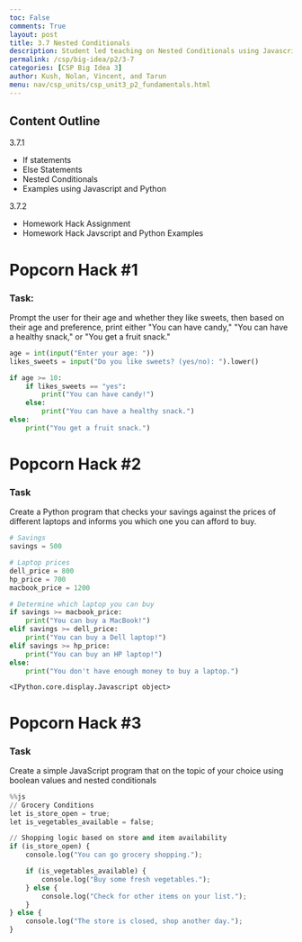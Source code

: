```yaml
---
toc: False
comments: True
layout: post
title: 3.7 Nested Conditionals
description: Student led teaching on Nested Conditionals using Javascript and Python
permalink: /csp/big-idea/p2/3-7
categories: [CSP Big Idea 3]
author: Kush, Nolan, Vincent, and Tarun
menu: nav/csp_units/csp_unit3_p2_fundamentals.html
---
```


## Content Outline

3.7.1
- If statements
- Else Statements
- Nested Conditionals
- Examples using Javascript and Python

3.7.2
- Homework Hack Assignment
- Homework Hack Javscript and Python Examples

# Popcorn Hack #1

### Task:

Prompt the user for their age and whether they like sweets, then based on their age and preference, print either "You can have candy," "You can have a healthy snack," or "You get a fruit snack."


```python
age = int(input("Enter your age: "))
likes_sweets = input("Do you like sweets? (yes/no): ").lower()

if age >= 10:
    if likes_sweets == "yes":
        print("You can have candy!")
    else:
        print("You can have a healthy snack.")
else:
    print("You get a fruit snack.")

```

# Popcorn Hack #2

### Task

Create a Python program that checks your savings against the prices of different laptops and informs you which one you can afford to buy.


```python
# Savings
savings = 500  

# Laptop prices
dell_price = 800
hp_price = 700
macbook_price = 1200

# Determine which laptop you can buy
if savings >= macbook_price:
    print("You can buy a MacBook!")
elif savings >= dell_price:
    print("You can buy a Dell laptop!")
elif savings >= hp_price:
    print("You can buy an HP laptop!")
else:
    print("You don't have enough money to buy a laptop.")

```


    <IPython.core.display.Javascript object>


# Popcorn Hack #3

### Task

Create a simple JavaScript program that on the topic of your choice using boolean values and nested conditionals




```python
%%js
// Grocery Conditions
let is_store_open = true;
let is_vegetables_available = false;

// Shopping logic based on store and item availability
if (is_store_open) {
    console.log("You can go grocery shopping.");

    if (is_vegetables_available) {
        console.log("Buy some fresh vegetables.");
    } else {
        console.log("Check for other items on your list.");
    }
} else {
    console.log("The store is closed, shop another day.");
}
```
